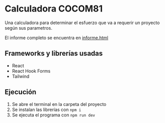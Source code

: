 # Calculadora COCOM81
Una calculadora para determinar el esfuerzo que va a requerir un proyecto según sus parametros.

El informe completo se encuentra en [informe.html](https://html-preview.github.io/?url=https://github.com/JCD-SENA/CalculadoraCOCOM81/blob/main/informe.html)

## Frameworks y librerías usadas
* React
* React Hook Forms
* Tailwind

## Ejecución
1. Se abre el terminal en la carpeta del proyecto
2. Se instalan las librerías con `npm i`
3. Se ejecuta el programa con `npm run dev`